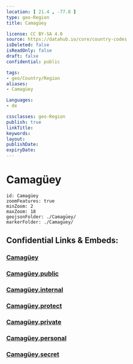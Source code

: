 ```yaml
---
location: [ 21.4 , -77.8 ] 
type: geo-Region
title: Camagüey

license: CC BY-SA 4.0
source: https://datahub.io/core/country-codes
isDeleted: false
isReadOnly: false
draft: false
confidential: public

tags:
- geo/Country/Region
aliases:
- Camagüey

Languages:
- de

cssclasses: geo-Region
publish: true
linkTitle: 
keywords: 
layout: 
publishDate: 
expiryDate: 
---
```


# Camagüey

```leaflet
id: Camagüey
zoomFeatures: true 
minZoom: 2 
maxZoom: 18
geojsonFolder: ./Camagüey/
markerFolder: ./Camagüey/
```


## Confidential Links & Embeds: 

### [Camagüey](/_Standards/Earth/Continent/America~Caribbean/Cuba/provinces~Cuba/Camagüey.md) 

### [Camagüey.public](/_public/Earth/Continent/America~Caribbean/Cuba/provinces~Cuba/Camagüey.public.md) 

### [Camagüey.internal](/_internal/Earth/Continent/America~Caribbean/Cuba/provinces~Cuba/Camagüey.internal.md) 

### [Camagüey.protect](/_protect/Earth/Continent/America~Caribbean/Cuba/provinces~Cuba/Camagüey.protect.md) 

### [Camagüey.private](/_private/Earth/Continent/America~Caribbean/Cuba/provinces~Cuba/Camagüey.private.md) 

### [Camagüey.personal](/_personal/Earth/Continent/America~Caribbean/Cuba/provinces~Cuba/Camagüey.personal.md) 

### [Camagüey.secret](/_secret/Earth/Continent/America~Caribbean/Cuba/provinces~Cuba/Camagüey.secret.md)

